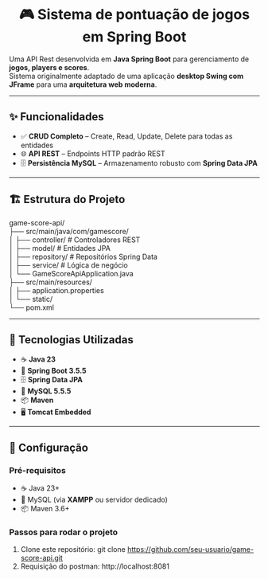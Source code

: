 <h1 align="center">🎮 Sistema de pontuação de jogos em Spring Boot</h1>

Uma API Rest desenvolvida em **Java Spring Boot** para gerenciamento de **jogos, players e scores**.  
Sistema originalmente adaptado de uma aplicação **desktop Swing com JFrame** para uma **arquitetura web moderna**.

---

## ✨ Funcionalidades

- ✅ **CRUD Completo** – Create, Read, Update, Delete para todas as entidades   
- 🌐 **API REST** – Endpoints HTTP padrão REST  
- 🗄️ **Persistência MySQL** – Armazenamento robusto com **Spring Data JPA**

---

## 🏗️ Estrutura do Projeto

game-score-api/
<br>
├── src/main/java/com/gamescore/
<br>
│ ├── controller/ # Controladores REST
<br>
│ ├── model/ # Entidades JPA
<br>
│ ├── repository/ # Repositórios Spring Data
<br>
│ ├── service/ # Lógica de negócio
<br>
│ └── GameScoreApiApplication.java
<br>
├── src/main/resources/
<br>
│ ├── application.properties
<br>
│ └── static/
<br>
└── pom.xml

---

## 🚀 Tecnologias Utilizadas

- ☕ **Java 23**
- 🍃 **Spring Boot 3.5.5**
- 🗄️ **Spring Data JPA**
- 🐬 **MySQL 5.5.5**
- 📦 **Maven**
- 🖥️ **Tomcat Embedded**

---

## 🔌 Configuração

### Pré-requisitos
- ☕ Java 23+  
- 🐬 MySQL (via **XAMPP** ou servidor dedicado)  
- 📦 Maven 3.6+  

### Passos para rodar o projeto
1. Clone este repositório:  git clone https://github.com/seu-usuario/game-score-api.git
2. Requisição do postman: http://localhost:8081

